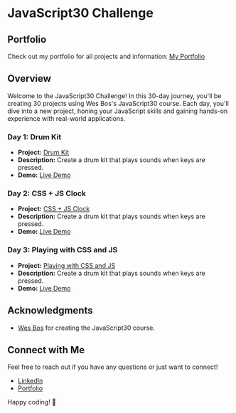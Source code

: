 # JavaScript30 Challenge

## Portfolio

Check out my portfolio for all projects and information: [My Portfolio](https://dk-bhullar.github.io/JavaScript30/)

## Overview

Welcome to the JavaScript30 Challenge! In this 30-day journey, you'll be creating 30 projects using Wes Bos's JavaScript30 course. Each day, you'll dive into a new project, honing your JavaScript skills and gaining hands-on experience with real-world applications.

### Day 1: Drum Kit

- **Project:** [Drum Kit](./01.%20DrumKit/)
- **Description:** Create a drum kit that plays sounds when keys are pressed.
- **Demo:** [Live Demo](https://dk-bhullar.github.io/JavaScript30/01.%20DrumKit/)

### Day 2: CSS + JS Clock

- **Project:** [CSS + JS Clock](./02.%20CSS+JS%20Clock%20/)
- **Description:** Create a drum kit that plays sounds when keys are pressed.
- **Demo:** [Live Demo](https://dk-bhullar.github.io/JavaScript30/02.%20CSS+JS%20Clock%20/)

### Day 3: Playing with CSS and JS

- **Project:** [Playing with CSS and JS](./03.%20Playing%20with%20CSS%20and%20JS/)
- **Description:** Create a drum kit that plays sounds when keys are pressed.
- **Demo:** [Live Demo](https://dk-bhullar.github.io/JavaScript30/03.%20Playing%20with%20CSS%20and%20JS/)

## Acknowledgments

- [Wes Bos](https://wesbos.com/) for creating the JavaScript30 course.

## Connect with Me

Feel free to reach out if you have any questions or just want to connect!

- [LinkedIn](https://www.linkedin.com/in/dk-bhullar/)
- [Portfolio](https://dk-bhullar.github.io/JavaScript30/)

Happy coding! 🚀
